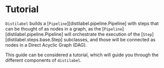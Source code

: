 # Tutorial

`Distilabel` builds a [`Pipeline`][distilabel.pipeline.Pipeline] with steps that can be thought of as nodes in a graph, as the [`Pipeline`][distilabel.pipeline.Pipeline] will orchestrate the execution of the [`Step`][distilabel.steps.base.Step] subclasses, and those will be connected as nodes in a Direct Acyclic Graph (DAG).

This guide can be considered a tutorial, which will guide you through the different components of `distilabel`.

